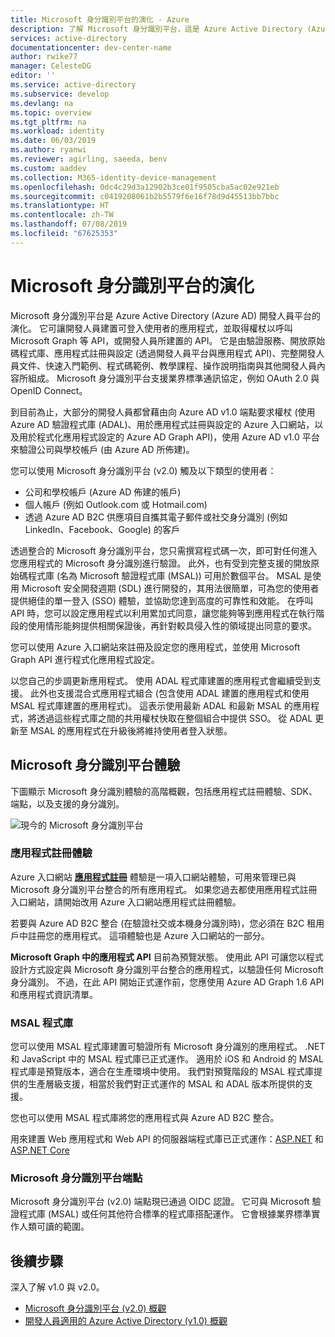 ```yaml
---
title: Microsoft 身分識別平台的演化 - Azure
description: 了解 Microsoft 身分識別平台，這是 Azure Active Directory (Azure AD) 身分識別服務與開發人員平台的演化。
services: active-directory
documentationcenter: dev-center-name
author: rwike77
manager: CelesteDG
editor: ''
ms.service: active-directory
ms.subservice: develop
ms.devlang: na
ms.topic: overview
ms.tgt_pltfrm: na
ms.workload: identity
ms.date: 06/03/2019
ms.author: ryanwi
ms.reviewer: agirling, saeeda, benv
ms.custom: aaddev
ms.collection: M365-identity-device-management
ms.openlocfilehash: 0dc4c29d3a12902b3ce01f9505cba5ac02e921eb
ms.sourcegitcommit: c0419208061b2b5579f6e16f78d9d45513bb7bbc
ms.translationtype: HT
ms.contentlocale: zh-TW
ms.lasthandoff: 07/08/2019
ms.locfileid: "67625353"
---
```

# <a name="evolution-of-microsoft-identity-platform"></a>Microsoft 身分識別平台的演化

Microsoft 身分識別平台是 Azure Active Directory (Azure AD) 開發人員平台的演化。 它可讓開發人員建置可登入使用者的應用程式，並取得權杖以呼叫 Microsoft Graph 等 API，或開發人員所建置的 API。 它是由驗證服務、開放原始碼程式庫、應用程式註冊與設定 (透過開發人員平台與應用程式 API)、完整開發人員文件、快速入門範例、程式碼範例、教學課程、操作說明指南與其他開發人員內容所組成。 Microsoft 身分識別平台支援業界標準通訊協定，例如 OAuth 2.0 與 OpenID Connect。

到目前為止，大部分的開發人員都曾藉由向 Azure AD v1.0 端點要求權杖 (使用 Azure AD 驗證程式庫 (ADAL)、用於應用程式註冊與設定的 Azure 入口網站，以及用於程式化應用程式設定的 Azure AD Graph API)，使用 Azure AD v1.0 平台來驗證公司與學校帳戶 (由 Azure AD 所佈建)。

您可以使用 Microsoft 身分識別平台 (v2.0) 觸及以下類型的使用者：

- 公司和學校帳戶 (Azure AD 佈建的帳戶)
- 個人帳戶 (例如 Outlook.com 或 Hotmail.com)
- 透過 Azure AD B2C 供應項目自攜其電子郵件或社交身分識別 (例如 LinkedIn、Facebook、Google) 的客戶

透過整合的 Microsoft 身分識別平台，您只需撰寫程式碼一次，即可對任何進入您應用程式的 Microsoft 身分識別進行驗證。 此外，也有受到完整支援的開放原始碼程式庫 (名為 Microsoft 驗證程式庫 (MSAL)) 可用於數個平台。 MSAL 是使用 Microsoft 安全開發週期 (SDL) 進行開發的，其用法很簡單，可為您的使用者提供絕佳的單一登入 (SSO) 體驗，並協助您達到高度的可靠性和效能。 在呼叫 API 時，您可以設定應用程式以利用累加式同意，讓您能夠等到應用程式在執行階段的使用情形能夠提供相關保證後，再針對較具侵入性的領域提出同意的要求。

您可以使用 Azure 入口網站來註冊及設定您的應用程式，並使用 Microsoft Graph API 進行程式化應用程式設定。

以您自己的步調更新應用程式。 使用 ADAL 程式庫建置的應用程式會繼續受到支援。 此外也支援混合式應用程式組合 (包含使用 ADAL 建置的應用程式和使用 MSAL 程式庫建置的應用程式)。 這表示使用最新 ADAL 和最新 MSAL 的應用程式，將透過這些程式庫之間的共用權杖快取在整個組合中提供 SSO。 從 ADAL 更新至 MSAL 的應用程式在升級後將維持使用者登入狀態。

## <a name="microsoft-identity-platform-experience"></a>Microsoft 身分識別平台體驗

下圖顯示 Microsoft 身分識別體驗的高階概觀，包括應用程式註冊體驗、SDK、端點，以及支援的身分識別。

![現今的 Microsoft 身分識別平台](./media/about-microsoft-identity-platform/about-microsoft-identity-platform.svg)

### <a name="app-registration-experience"></a>應用程式註冊體驗

Azure 入口網站 **[應用程式註冊](https://go.microsoft.com/fwlink/?linkid=2083908)** 體驗是一項入口網站體驗，可用來管理已與 Microsoft 身分識別平台整合的所有應用程式。 如果您過去都使用應用程式註冊入口網站，請開始改用 Azure 入口網站應用程式註冊體驗。

若要與 Azure AD B2C 整合 (在驗證社交或本機身分識別時)，您必須在 B2C 租用戶中註冊您的應用程式。 這項體驗也是 Azure 入口網站的一部分。

**Microsoft Graph 中的應用程式 API** 目前為預覽狀態。 使用此 API 可讓您以程式設計方式設定與 Microsoft 身分識別平台整合的應用程式，以驗證任何 Microsoft 身分識別。 不過，在此 API 開始正式運作前，您應使用 Azure AD Graph 1.6 API 和應用程式資訊清單。

### <a name="msal-libraries"></a>MSAL 程式庫

您可以使用 MSAL 程式庫建置可驗證所有 Microsoft 身分識別的應用程式。 .NET 和 JavaScript 中的 MSAL 程式庫已正式運作。 適用於 iOS 和 Android 的 MSAL 程式庫是預覽版本，適合在生產環境中使用。 我們對預覽階段的 MSAL 程式庫提供的生產層級支援，相當於我們對正式運作的 MSAL 和 ADAL 版本所提供的支援。

您也可以使用 MSAL 程式庫將您的應用程式與 Azure AD B2C 整合。

用來建置 Web 應用程式和 Web API 的伺服器端程式庫已正式運作：[ASP.NET](https://docs.microsoft.com/aspnet/overview) 和 [ASP.NET Core](https://docs.microsoft.com/aspnet/core/?view=aspnetcore-2.2)

### <a name="microsoft-identity-platform-endpoint"></a>Microsoft 身分識別平台端點

Microsoft 身分識別平台 (v2.0) 端點現已通過 OIDC 認證。 它可與 Microsoft 驗證程式庫 (MSAL) 或任何其他符合標準的程式庫搭配運作。 它會根據業界標準實作人類可讀的範圍。

## <a name="next-steps"></a>後續步驟

深入了解 v1.0 與 v2.0。

* [Microsoft 身分識別平台 (v2.0) 概觀](v2-overview.md)
* [開發人員適用的 Azure Active Directory (v1.0) 概觀](v1-overview.md)
